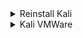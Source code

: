 <details>
<summary>Reinstall Kali</summary>

surfshark

```js
curl -f https://downloads.surfshark.com/linux/debian-install.sh --output surfshark-install.sh #gets the installation script
cat surfshark-install.sh #shows script's content
sh surfshark-install.sh #installs surfshark
```

```bash
# sudo timedatectl set-timezone Europe/Paris
```

brave

```js
// sudo apt install curl

// sudo curl -fsSLo /usr/share/keyrings/brave-browser-archive-keyring.gpg https://brave-browser-apt-release.s3.brave.com/brave-browser-archive-keyring.gpg

// echo "deb [signed-by=/usr/share/keyrings/brave-browser-archive-keyring.gpg] https://brave-browser-apt-release.s3.brave.com/ stable main"|sudo tee /etc/apt/sources.list.d/brave-browser-release.list

// sudo apt update

// sudo apt install brave-browser
```

</details>

<details>
<summary>Kali VMWare</summary>

VMWare

```js
VMWare kernel headers
// sudo apt-get update
// sudo apt-get dist-upgrade

// reboot

// sudo apt-get install linux-headers-$(uname -r)
```

</details>
